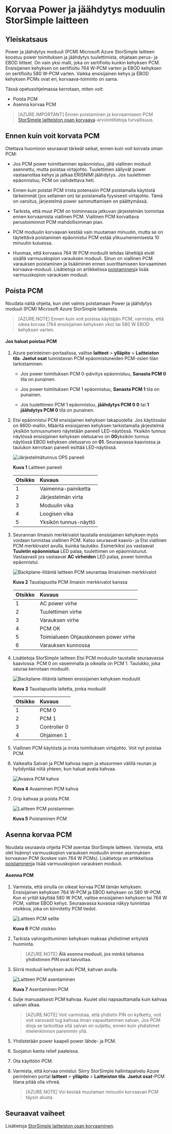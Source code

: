 <properties 
   pageTitle="Korvaa PCM StorSimple-laitteessa | Microsoft Azure"
   description="Kerrotaan, miten voit poistaa ja korvata StorSimple laitteen Power ja jäähdytys moduuli (PCM)"
   services="storsimple"
   documentationCenter=""
   authors="alkohli"
   manager="carmonm"
   editor="" />
<tags 
   ms.service="storsimple"
   ms.devlang="NA"
   ms.topic="article"
   ms.tgt_pltfrm="NA"
   ms.workload="TBD"
   ms.date="08/18/2016"
   ms.author="alkohli" />

# <a name="replace-a-power-and-cooling-module-on-your-storsimple-device"></a>Korvaa Power ja jäähdytys moduulin StorSimple laitteen

## <a name="overview"></a>Yleiskatsaus

Power ja jäähdytys moduuli (PCM) Microsoft Azure StorSimple laitteen koostuu power toimituksen ja jäähdytys tuulettimista, ohjataan perus- ja EBOD liitteet. On vain yksi malli, joka on sertifioitu kunkin kehyksen PCM. Ensisijainen kehyksen on sertifioitu 764 W-PCM varten ja EBOD kehyksen on sertifioitu 580 W-PCM varten. Vaikka ensisijainen kehys ja EBOD kehyksen PCMs ovat eri, korvaava-toiminto on sama.

Tässä opetusohjelmassa kerrotaan, miten voit:

- Poista PCM
- Asenna korvaa PCM

>[AZURE.IMPORTANT] Ennen poistaminen ja korvaamiseen PCM [StorSimple laitteiston osan korvaava](storsimple-hardware-component-replacement.md)-arviointitietoja turvallisuus.

## <a name="before-you-replace-a-pcm"></a>Ennen kuin voit korvata PCM

Otettava huomioon seuraavat tärkeät seikat, ennen kuin voit korvata oman PCM:

- Jos PCM power toimittaminen epäonnistuu, jätä viallinen moduuli asennettu, mutta poistaa virtajohto. Tuulettimen säilyvät power vastaanottaa kehys ja jatkaa ERISNIMI jäähdytys. Jos tuulettimen epäonnistuu, PCM on vaihdettava heti.

- Ennen kuin poistat PCM irrota potenssiin PCM poistamalla käytöstä tärkeimmät (jos sellainen on) tai poistamalla fyysisesti virtajohto. Tämä on varoitus, järjestelmä power sammuttamisen on päättymässä.

- Tarkista, että muut PCM on toiminnassa jatkuvan järjestelmän toimintaa ennen korvaamista viallinen PCM. Viallinen PCM korvattava perustoiminnot PCM mahdollisimman pian.

- PCM moduulin korvaavan kestää vain muutaman minuutin, mutta se on täytettävä poistaminen epäonnistui PCM estää ylikuumenemisesta 10 minuutin kuluessa.

- Huomaa, että korvaava 764 W PCM moduulit tehdas lähettäjä eivät sisällä varmuuskopion varauksen moduuli. Sinun on viallinen PCM varauksen poistaminen ja lisääminen ennen suorittamiseen korvaaminen korvaava-moduuli. Lisätietoja on artikkelissa [poistaminen](storsimple-battery-replacement.md)ja lisää varmuuskopion varauksen moduuli.


## <a name="remove-a-pcm"></a>Poista PCM

Noudata näitä ohjeita, kun olet valmis poistamaan Power ja jäähdytys moduuli (PCM) Microsoft Azure StorSimple laitteesta.

>[AZURE.NOTE] Ennen kuin voit poistaa käyttäjän PCM, varmista, että oikea korvaa (764 ensisijainen kehyksen vko) tai 580 W EBOD kehyksen varten.

#### <a name="to-remove-a-pcm"></a>Jos haluat poistaa PCM

1. Azure perinteinen-portaalissa, valitse **laitteet** > **ylläpito** > **Laitteiston tila**. **Jaetut osat** tunnistavan PCM epäonnistuneiden PCM-osien tilan tarkistaminen:

     - Jos power toimituksen PCM 0-päivitys epäonnistuu, **Sanasta PCM 0** tila on punainen.

     - Jos power toimituksen PCM 1 epäonnistuu, **Sanasta PCM 1** tila on punainen.

     - Jos tuulettimen PCM 1 epäonnistuu, **jäähdytys PCM 0 0** tai **1 jäähdytys PCM 0** tila on punainen.

2. Etsi epäonnistui PCM ensisijainen kehyksen takapuolella. Jos käytössäsi on 8600-mallin, Määritä ensisijainen kehyksen tarkistamalla järjestelmä yksikön tunnusnumero näytetään paneeli LED-näytössä. Yksikön tunnus näytössä ensisijainen kehyksen oletusarvo on **00**yksikön tunnus näytössä EBOD kehyksen oletusarvo on **01**. Seuraavassa kaaviossa ja taulukon kerrotaan paneeli esittää LED-näytössä.

    ![Järjestelmätunnus OPS paneeli](./media/storsimple-power-cooling-module-replacement/IC740991.png)

     **Kuva 1** Laitteen paneeli  

  	|Otsikko|Kuvaus|
  	|:---|:-----------|
  	|1|Vaimenna-painiketta|
  	|2|Järjestelmän virta|
  	|3|Moduulin vika|
  	|4|Loogisen vika|
  	|5|Yksikön tunnus-näyttö|

3. Seurannan ilmaisin merkkivalot taustalla ensisijainen kehyksen myös voidaan tunnistaa viallinen PCM. Katso seuraavat kaavio- ja Etsi viallinen PCM merkkivalot avulla, kuinka taulukko. Esimerkiksi jos vastaavat **Tuuletin epäonnistua** LED palaa, tuulettimen on epäonnistunut. Vastaavasti jos vastaavat **AC virheiden** LED palaa, power toimitus epäonnistui. 

    ![Backplane-liitäntä laitteen PCM seurantaa ilmaisimen merkkivalot](./media/storsimple-power-cooling-module-replacement/IC740992.png)

     **Kuva 2** Taustapuolta PCM ilmaisin merkkivalot kanssa

  	|Otsikko|Kuvaus|
  	|:---|:-----------|
  	|1|AC power virhe|
  	|2|Tuulettimen virhe|
  	|3|Varauksen virhe|
  	|4|PCM OK|
  	|5|Toimialueen Ohjauskoneen power virhe|
  	|6|Varauksen kunnossa|

4. Lisätietoja StorSimple laitteen Etsi PCM moduulin taustalle seuraavassa kaaviossa. PCM 0 on vasemmalla ja oikealla on PCM 1. Taulukko, joka seuraa kerrotaan moduulit.

     ![Backplane-liitäntä laitteen ensisijainen kehyksen moduulit](./media/storsimple-power-cooling-module-replacement/IC740994.png)

     **Kuva 3** Taustapuolta laitetta, jonka moduulit 

  	|Otsikko|Kuvaus|
  	|:---|:-----------|
  	|1|PCM 0|
  	|2|PCM 1|
  	|3|Controller 0|
  	|4|Ohjaimen 1|

5. Viallinen PCM käytöstä ja irrota toimituksen virtajohto. Voit nyt poistaa PCM.

6. Vaikealta Salvan ja PCM kahvaa napin ja etusormen välillä reunan ja hyödyntää niitä yhteen, kun haluat avata kahvaa.

    ![Avaava PCM kahva](./media/storsimple-power-cooling-module-replacement/IC740995.png)

    **Kuva 4** Avaaminen PCM kahva

7. Grip kahvaa ja poista PCM.

    ![Laitteen PCM poistaminen](./media/storsimple-power-cooling-module-replacement/IC740996.png)

    **Kuva 5** Poistaminen PCM

## <a name="install-a-replacement-pcm"></a>Asenna korvaa PCM

Noudata seuraavia ohjeita PCM asentaa StorSimple laitteen. Varmista, että olet lisännyt varmuuskopion varauksen moduulin ennen asennuksen korvaavan PCM (koskee vain 764 W PCMs). Lisätietoja on artikkelissa [poistaminen](storsimple-battery-replacement.md)ja lisää varmuuskopion varauksen moduuli.

#### <a name="to-install-a-pcm"></a>Asenna PCM

1. Varmista, että sinulla on oikeat korvaa PCM tämän kehyksen. Ensisijainen kehyksen 764 W-PCM ja EBOD kehyksen on 580 W-PCM. Kun ei yrität käyttää 580 W PCM, valitse ensisijainen kehyksen tai 764 W PCM, valitse EBOD kehys. Seuraavassa kuvassa näkyy tunnistaa otsikkoa, joka on kiinnitetty PCM tiedot.

    ![Laitteen PCM selite](./media/storsimple-power-cooling-module-replacement/IC740973.png)

    **Kuva 6** PCM otsikko

2. Tarkista vahingoittuminen kehyksen maksaa yhdistimet erityistä huomiota. 
                                        
    >[AZURE.NOTE] **Älä asenna moduuli, jos minkä tahansa yhdistimen PIN ovat taivuttaa.**

3. Siirrä moduuli kehyksen auki PCM, kahvan avulla.

    ![Laitteen PCM asentaminen](./media/storsimple-power-cooling-module-replacement/IC740975.png)

    **Kuva 7** Asentaminen PCM

4. Sulje manuaalisesti PCM kahvaa. Kuulet olisi napsauttamalla kuin kahvaa salvan alkaa. 
                                        
    >[AZURE.NOTE] Voit varmistaa, että yhdistin PIN on kytketty, voit voit varovasti tug kahvaa ilman vapauttaminen salvan. Jos PCM dioja se tarkoittaa sitä salvan on suljettu, ennen kuin yhdistimet mielenkiinnon paremmin yllä.

5. Yhdistetään power kaapeli power lähde- ja PCM.

6. Suojatun kanta relief paaleissa. 

7. Ota käyttöön PCM.

8. Varmista, että korvaa onnistui: Siirry StorSimple hallintapalvelu Azure perinteinen portal **laitteet** > **ylläpito** > **Laitteiston tila**. **Jaetut osat**-PCM tilana pitää olla vihreä. 
                                        
    >[AZURE.NOTE] Voi kestää muutaman minuutin korvaavan PCM täysin alusta.

## <a name="next-steps"></a>Seuraavat vaiheet

Lisätietoja [StorSimple laitteiston osan korvaaminen](storsimple-hardware-component-replacement.md).
